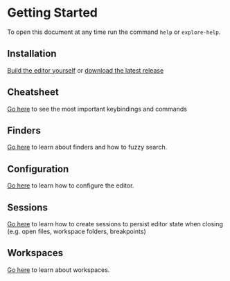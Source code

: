 # Getting Started

To open this document at any time run the command `help` or `explore-help`.

## Installation
[Build the editor yourself](building_from_source.md) or [download the latest release](https://github.com/Nimaoth/Nev/releases)

## Cheatsheet
[Go here](cheatsheet.md) to see the most important keybindings and commands

## Finders
[Go here](finders.md) to learn about finders and how to fuzzy search.

## Configuration
[Go here](configuration.md) to learn how to configure the editor.

## Sessions
[Go here](sessions.md) to learn how to create sessions to persist editor state when closing (e.g. open files, workspace folders, breakpoints)

## Workspaces
[Go here](workspaces.md) to learn about workspaces.
